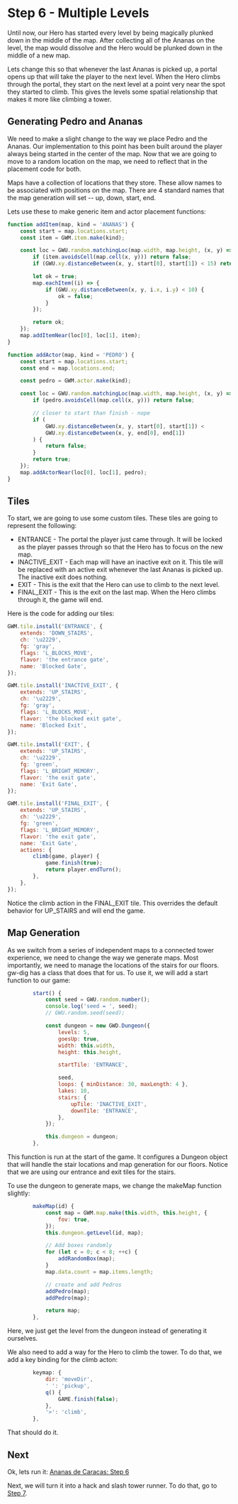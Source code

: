 # Step 6 - Multiple Levels

Until now, our Hero has started every level by being magically plunked down in the middle of the map. After collecting all of the Ananas on the level, the map would dissolve and the Hero would be plunked down in the middle of a new map.

Lets change this so that whenever the last Ananas is picked up, a portal opens up that will take the player to the next level. When the Hero climbs through the portal, they start on the next level at a point very near the spot they started to climb. This gives the levels some spatial relationship that makes it more like climbing a tower.

## Generating Pedro and Ananas

We need to make a slight change to the way we place Pedro and the Ananas. Our implementation to this point has been built around the player always being started in the center of the map. Now that we are going to move to a random location on the map, we need to reflect that in the placement code for both.

Maps have a collection of locations that they store. These allow names to be associated with positions on the map. There are 4 standard names that the map generation will set -- up, down, start, end.

Lets use these to make generic item and actor placement functions:

```js
function addItem(map, kind = 'ANANAS') {
    const start = map.locations.start;
    const item = GWM.item.make(kind);

    const loc = GWU.random.matchingLoc(map.width, map.height, (x, y) => {
        if (item.avoidsCell(map.cell(x, y))) return false;
        if (GWU.xy.distanceBetween(x, y, start[0], start[1]) < 15) return false;

        let ok = true;
        map.eachItem((i) => {
            if (GWU.xy.distanceBetween(x, y, i.x, i.y) < 10) {
                ok = false;
            }
        });

        return ok;
    });
    map.addItemNear(loc[0], loc[1], item);
}

function addActor(map, kind = 'PEDRO') {
    const start = map.locations.start;
    const end = map.locations.end;

    const pedro = GWM.actor.make(kind);

    const loc = GWU.random.matchingLoc(map.width, map.height, (x, y) => {
        if (pedro.avoidsCell(map.cell(x, y))) return false;

        // closer to start than finish - nope
        if (
            GWU.xy.distanceBetween(x, y, start[0], start[1]) <
            GWU.xy.distanceBetween(x, y, end[0], end[1])
        ) {
            return false;
        }
        return true;
    });
    map.addActorNear(loc[0], loc[1], pedro);
}
```

## Tiles

To start, we are going to use some custom tiles. These tiles are going to represent the following:

-   ENTRANCE - The portal the player just came through. It will be locked as the player passes through so that the Hero has to focus on the new map.
-   INACTIVE_EXIT - Each map will have an inactive exit on it. This tile will be replaced with an active exit whenever the last Ananas is picked up. The inactive exit does nothing.
-   EXIT - This is the exit that the Hero can use to climb to the next level.
-   FINAL_EXIT - This is the exit on the last map. When the Hero climbs through it, the game will end.

Here is the code for adding our tiles:

```js
GWM.tile.install('ENTRANCE', {
    extends: 'DOWN_STAIRS',
    ch: '\u2229',
    fg: 'gray',
    flags: 'L_BLOCKS_MOVE',
    flavor: 'the entrance gate',
    name: 'Blocked Gate',
});

GWM.tile.install('INACTIVE_EXIT', {
    extends: 'UP_STAIRS',
    ch: '\u2229',
    fg: 'gray',
    flags: 'L_BLOCKS_MOVE',
    flavor: 'the blocked exit gate',
    name: 'Blocked Exit',
});

GWM.tile.install('EXIT', {
    extends: 'UP_STAIRS',
    ch: '\u2229',
    fg: 'green',
    flags: 'L_BRIGHT_MEMORY',
    flavor: 'the exit gate',
    name: 'Exit Gate',
});

GWM.tile.install('FINAL_EXIT', {
    extends: 'UP_STAIRS',
    ch: '\u2229',
    fg: 'green',
    flags: 'L_BRIGHT_MEMORY',
    flavor: 'the exit gate',
    name: 'Exit Gate',
    actions: {
        climb(game, player) {
            game.finish(true);
            return player.endTurn();
        },
    },
});
```

Notice the climb action in the FINAL_EXIT tile. This overrides the default behavior for UP_STAIRS and will end the game.

## Map Generation

As we switch from a series of independent maps to a connected tower experience, we need to change the way we generate maps. Most importantly, we need to manage the locations of the stairs for our floors. gw-dig has a class that does that for us. To use it, we will add a start function to our game:

```js
        start() {
            const seed = GWU.random.number();
            console.log('seed = ', seed);
            // GWU.random.seed(seed);

            const dungeon = new GWD.Dungeon({
                levels: 5,
                goesUp: true,
                width: this.width,
                height: this.height,

                startTile: 'ENTRANCE',

                seed,
                loops: { minDistance: 30, maxLength: 4 },
                lakes: 10,
                stairs: {
                    upTile: 'INACTIVE_EXIT',
                    downTile: 'ENTRANCE',
                },
            });

            this.dungeon = dungeon;
        },
```

This function is run at the start of the game. It configures a Dungeon object that will handle the stair locations and map generation for our floors. Notice that we are using our entrance and exit tiles for the stairs.

To use the dungeon to generate maps, we change the makeMap function slightly:

```js
        makeMap(id) {
            const map = GWM.map.make(this.width, this.height, {
                fov: true,
            });
            this.dungeon.getLevel(id, map);

            // Add boxes randomly
            for (let c = 0; c < 8; ++c) {
                addRandomBox(map);
            }
            map.data.count = map.items.length;

            // create and add Pedros
            addPedro(map);
            addPedro(map);

            return map;
        },

```

Here, we just get the level from the dungeon instead of generating it ourselves.

We also need to add a way for the Hero to climb the tower. To do that, we add a key binding for the climb acton:

```js
        keymap: {
            dir: 'moveDir',
            ' ': 'pickup',
            q() {
                GAME.finish(false);
            },
            '>': 'climb',
        },
```

That should do it.

## Next

Ok, lets run it: [Ananas de Caracas: Step 6](tutorial/step06)

Next, we will turn it into a hack and slash tower runner. To do that, go to [Step 7](#tutorial/step07).
